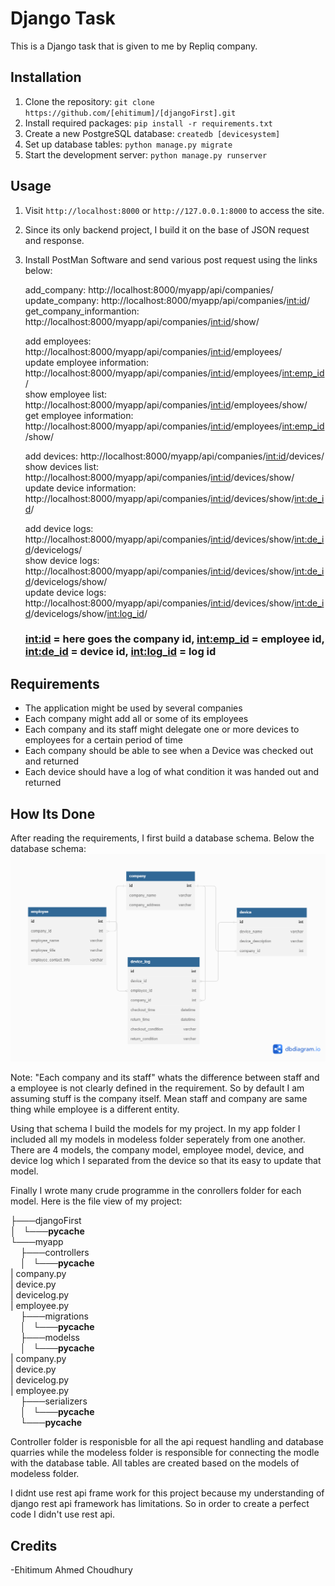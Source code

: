 # Django Task

This is a Django task that is given to me by Repliq company.

## Installation

1. Clone the repository: `git clone https://github.com/[ehitimum]/[djangoFirst].git`
2. Install required packages: `pip install -r requirements.txt`
3. Create a new PostgreSQL database: `createdb [devicesystem]`
4. Set up database tables: `python manage.py migrate`
5. Start the development server: `python manage.py runserver`

## Usage

1. Visit `http://localhost:8000` or `http://127.0.0.1:8000` to access the site.
2. Since its only backend project, I build it on the base of JSON request and response.
3. Install PostMan Software and send various post request using the links below:

     add_company: http://localhost:8000/myapp/api/companies/                                           
     update_company: http://localhost:8000/myapp/api/companies/<int:id>/                          
     get_company_informantion: http://localhost:8000/myapp/api/companies/<int:id>/show/                                  
    

     add employees: http://localhost:8000/myapp/api/companies/<int:id>/employees/                                        
     update employee information: http://localhost:8000/myapp/api/companies/<int:id>/employees/<int:emp_id>/                           
     show employee list: http://localhost:8000/myapp/api/companies/<int:id>/employees/show/                        
     get employee information: http://localhost:8000/myapp/api/companies/<int:id>/employees/<int:emp_id>/show/                    


     add devices: http://localhost:8000/myapp/api/companies/<int:id>/devices/                                                
     show devices list: http://localhost:8000/myapp/api/companies/<int:id>/devices/show/                            
     update device information: http://localhost:8000/myapp/api/companies/<int:id>/devices/show/<int:de_id>/                           


     add device logs: http://localhost:8000/myapp/api/companies/<int:id>/devices/show/<int:de_id>/devicelogs/                                          
     show device logs: http://localhost:8000/myapp/api/companies/<int:id>/devices/show/<int:de_id>/devicelogs/show/                                 
     update device logs: http://localhost:8000/myapp/api/companies/<int:id>/devices/show/<int:de_id>/devicelogs/show/<int:log_id>/                       
     
     ### <int:id> = here goes the company id, <int:emp_id> = employee id, <int:de_id> = device id, <int:log_id> = log id

## Requirements

- The application might be used by several companies
- Each company might add all or some of its employees
- Each company and its staff might delegate one or more devices to employees for a certain period of time
- Each company should be able to see when a Device was checked out and returned
- Each device should have a log of what condition it was handed out and returned

## How Its Done

After reading the requirements, I first build a database schema. Below the database schema:
![Database_Schema](https://github.com/ehitimum/djangoFirst/blob/master/dbschema.png)

Note: "Each company and its staff" whats the difference between staff and a employee is not clearly defined in the requirement. So by default I am assuming stuff is
the company itself. Mean staff and company are same thing while employee is a different entity.

Using that schema I build the models for my project. In my app folder I included all my models in modeless folder seperately from one another. There are 4 models,
the company model, employee model, device, and device log which I separated from the device so that its easy to update that model.

Finally I wrote many crude programme in the conrollers folder for each model. Here is the file view of my project:

├───djangoFirst                                                                                                                                                         
│   └───__pycache__                                                                                                                                                     
└───myapp                                                                                                                                                               
    ├───controllers                                                                                                                                                     
    │   └───__pycache__                                                                                                                                                 
    |       company.py                                                                                                                                                 
    |    device.py                                                                                                                                                    
    |       devicelog.py                                                                                                                                               
    |       employee.py                                                                                                                                                
    ├───migrations                                                                                                                                                     
    │   └───__pycache__                                                                                                                                                 
    ├───modelss                                                                                                                                                         
    │   └───__pycache__                                                                                                                                                 
    |       company.py                                                                                                                                                 
    |       device.py                                                                                                                                                   
    |       devicelog.py                                                                                                                                               
    |       employee.py                                                                                                                                                 
    ├───serializers                                                                                                                                                     
    │   └───__pycache__                                                                                                                                                 
    └───__pycache__                                                                                                                                                     
                                                                                                                                                                       
Controller folder is responisble for all the api request handling and database quarries while the modeless folder is responsible for connecting the modle with the
database table. All tables are created based on the models of modeless folder. 

I didnt use rest api frame work for this project because my understanding of django rest api framework has limitations. So in order to create a perfect code I didn't use rest api. 

## Credits
-Ehitimum Ahmed Choudhury




